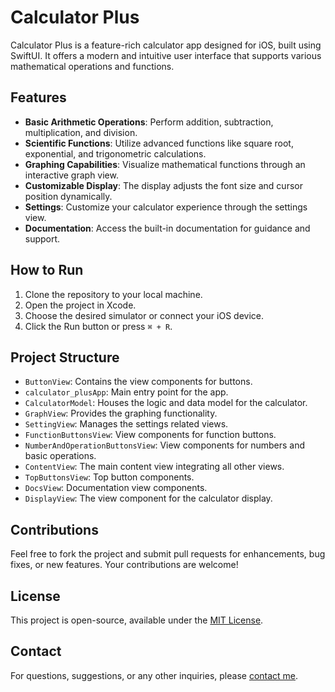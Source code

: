# Calculator Plus

Calculator Plus is a feature-rich calculator app designed for iOS, built using SwiftUI. It offers a modern and intuitive user interface that supports various mathematical operations and functions.

## Features

- **Basic Arithmetic Operations**: Perform addition, subtraction, multiplication, and division.
- **Scientific Functions**: Utilize advanced functions like square root, exponential, and trigonometric calculations.
- **Graphing Capabilities**: Visualize mathematical functions through an interactive graph view.
- **Customizable Display**: The display adjusts the font size and cursor position dynamically.
- **Settings**: Customize your calculator experience through the settings view.
- **Documentation**: Access the built-in documentation for guidance and support.

## How to Run

1. Clone the repository to your local machine.
2. Open the project in Xcode.
3. Choose the desired simulator or connect your iOS device.
4. Click the Run button or press `⌘ + R`.

## Project Structure

- `ButtonView`: Contains the view components for buttons.
- `calculator_plusApp`: Main entry point for the app.
- `CalculatorModel`: Houses the logic and data model for the calculator.
- `GraphView`: Provides the graphing functionality.
- `SettingView`: Manages the settings related views.
- `FunctionButtonsView`: View components for function buttons.
- `NumberAndOperationButtonsView`: View components for numbers and basic operations.
- `ContentView`: The main content view integrating all other views.
- `TopButtonsView`: Top button components.
- `DocsView`: Documentation view components.
- `DisplayView`: The view component for the calculator display.

## Contributions

Feel free to fork the project and submit pull requests for enhancements, bug fixes, or new features. Your contributions are welcome!

## License

This project is open-source, available under the [MIT License](LICENSE).

## Contact

For questions, suggestions, or any other inquiries, please [contact me](mailto:your-email@example.com).
